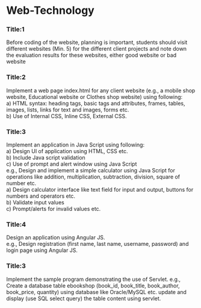 # Web-Technology
<h3>Title:1 </h3>
 Before coding of the website, planning is important, students should visit different websites (Min. 5) for the 
different client projects and note down the evaluation results for these websites, either good website or bad 
website

<h3>Title:2 </h3>
 Implement a web page index.html for any client website (e.g., a mobile shop website, Educational 
website or Clothes shop website) using following:  <br/>
a) HTML syntax: heading tags, basic tags and attributes, frames, tables, images, lists, links for text 
and images, forms etc. <br/>
b) Use of Internal CSS, Inline CSS, External CSS.

<h3>Title:3 </h3>
 Implement an application in Java Script using following:  <br/>
a) Design UI of application using HTML, CSS etc.  <br/>
b) Include Java script validation  <br/>
c) Use of prompt and alert window using Java Script  <br/>
e.g., Design and implement a simple calculator using Java Script for operations like addition, 
multiplication, subtraction, division, square of number etc.  <br/>
a) Design calculator interface like text field for input and output, buttons for numbers and operators etc. <br/> 
b) Validate input values  <br/>
c) Prompt/alerts for invalid values etc. <br/>

<h3>Title:4 </h3>
 Design an application using Angular JS.   <br/>
e.g., Design registration (first name, last name, username, password) and login page using Angular JS.

<h3>Title:3 </h3>
 Implement the sample program demonstrating the use of Servlet.  
e.g., Create a database table ebookshop (book_id, book_title, book_author, book_price, quantity) using 
database like Oracle/MySQL etc. update and display (use SQL select query) the table content using servlet.

